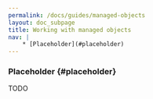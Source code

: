 ```yaml
---
permalink: /docs/guides/managed-objects
layout: doc_subpage
title: Working with managed objects
nav: |
    * [Placeholder](#placeholder)
---
```


### Placeholder {#placeholder}

TODO
